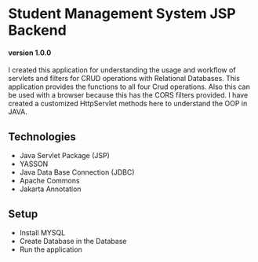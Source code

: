 # Student Management System JSP Backend
#### version 1.0.0
I created this application for understanding the usage and workflow 
of servlets and filters for CRUD operations with Relational Databases.
This application provides the functions to all four Crud operations. 
Also this can be used with a browser because this has the CORS filters provided. 
I have created a customized HttpServlet methods here to understand the OOP in JAVA.

## Technologies

- Java Servlet Package (JSP)
- YASSON
- Java Data Base Connection (JDBC)
- Apache Commons
- Jakarta Annotation

## Setup

- Install MYSQL
- Create Database in the Database
- Run the application


